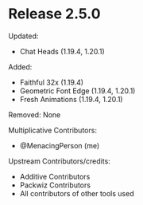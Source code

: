# Release 2.5.0

Updated:
- Chat Heads (1.19.4, 1.20.1)

Added:
- Faithful 32x (1.19.4)
- Geometric Font Edge (1.19.4, 1.20.1)
- Fresh Animations (1.19.4, 1.20.1)

Removed:
None

Multiplicative Contributors:
- @MenacingPerson (me)

Upstream Contributors/credits:
- Additive Contributors
- Packwiz Contributors
- All contributors of other tools used

